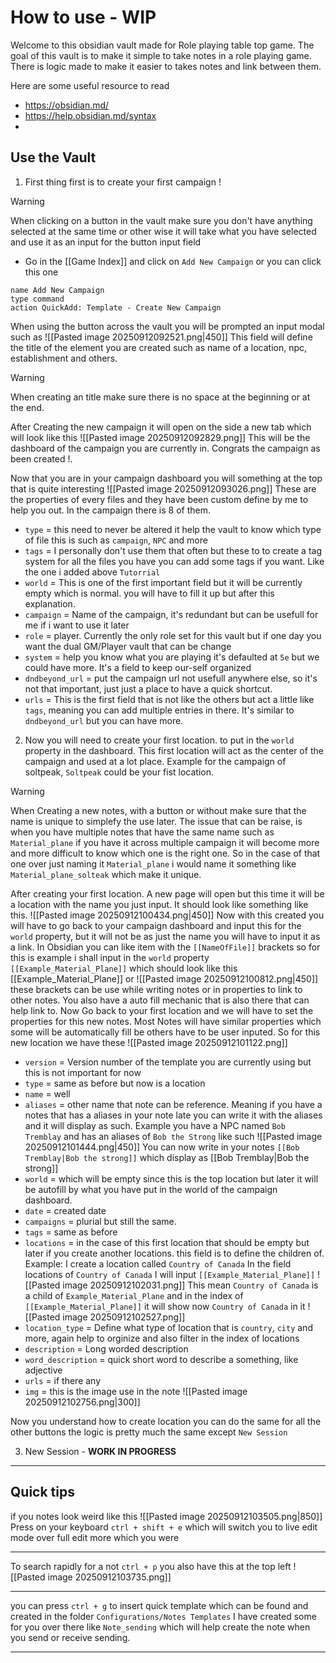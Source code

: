 # How to use - WIP
Welcome to this obsidian vault made for Role playing table top game. The goal of this vault is to make it simple to take notes in a role playing game. There is logic made to make it easier to takes notes and link between them. 

Here are some useful resource to read 
- https://obsidian.md/
- https://help.obsidian.md/syntax
- 

## Use the Vault

1. First thing first is to create your first campaign ! 
> [!warning]
> When clicking on a button in the vault make sure you don't have anything selected at the same time or other wise it will take what you have selected and use it as an input for the button input field
- Go in the [[Game Index]] and click on `Add New Campaign` or you can click this one 
```button
name Add New Campaign
type command
action QuickAdd: Template - Create New Campaign
```
When using the button across the vault you will be prompted an input modal such as ![[Pasted image 20250912092521.png|450]] This field will define the title of the element you are created such as name of a location, npc, establishment and others. 
> [!warning]
> When creating an title make sure there is no space at the beginning or at the end. 


After Creating the new campaign it will open on the side a new tab which will look like this 
![[Pasted image 20250912092829.png]]
This will be the dashboard of the campaign you are currently in. Congrats the campaign as been created !.

Now that you are in your campaign dashboard you will something at the top that is quite interesting ![[Pasted image 20250912093026.png]]
These are the properties of every files and they have been custom define by me to help you out. In the campaign there is 8 of them.
- `type` = this need to never be altered it help the vault to know which type of file this is such as `campaign`, `NPC` and more
- `tags` = I personally don't use them that often but these to to create a tag system for all the files you have you can add some tags if you want. Like the one i added above `Tutorrial`
- `world` = This is one of the first important field but it will be currently empty which is normal. you will have to fill it up but after this explanation. 
- `campaign` = Name of the campaign, it's redundant but can be usefull for me if i want to use it later
- `role` = player. Currently the only role set for this vault but if one day you want the dual GM/Player vault that can be change
- `system` = help you know what you are playing it's defaulted at `5e` but we could have more. It's a field to keep our-self organized  
- `dndbeyond_url` = put the campaign url not usefull anywhere else, so it's not that important, just just a place to have a quick shortcut. 
- `urls` = This is the first field that is not like the others but act a little like `tags`, meaning you can add multiple entries in there. It's similar to `dndbeyond_url` but you can have more. 

2. Now you will need to create your first location. to put in the `world` property in the dashboard. This first location will act as the center of the campaign and used at a lot place. Example for the campaign of soltpeak, `Soltpeak` could be your fist location.
> [!warning]
> When Creating a new notes, with a button or without make sure that the name is unique to simplefy the use later. The issue that can be raise, is when you have multiple notes that have the same name such as `Material_plane` if you have it across multiple campaign it will become more and more difficult to know which one is the right one. So in the case of that one over just naming it `Material_plane` i would name it something like `Material_plane_solteak` which make it unique. 

After creating your first location. A new page will open but this time it will be a location with the name you just input. It should look like something like this. 
![[Pasted image 20250912100434.png|450]]
Now with this created you will have to go back to your campaign dashboard and input this for the `world` property, but it will not be as just the name you will have to input it as a link. In Obsidian you can like item with the `[[NameOfFile]]` brackets so for this is example i shall input in the `world` property `[[Example_Material_Plane]]` which should look like this [[Example_Material_Plane]] or ![[Pasted image 20250912100812.png|450]]
these brackets can be use while writing notes or in properties to link to other notes. You also have a auto fill mechanic that is also there that can help link to.
Now Go back to your first location and we will have to set the properties for this new notes. Most Notes will have similar properties which some will be automatically fill be others have to be user inputed. 
So for this new location we have these
![[Pasted image 20250912101122.png]]

- `version` = Version number of the template you are currently using but this is not important for now
- `type` = same as before but now is a location
- `name` = well 
- `aliases` = other name that note can be reference. Meaning if you have a notes that has a aliases in your note late you can write it with the aliases and it will display as such. Example you have a NPC named `Bob Tremblay` and has an aliases of `Bob the Strong`  like such ![[Pasted image 20250912101444.png|450]]
		You can now write in your notes `[[Bob Tremblay|Bob the strong]]`  which display as [[Bob Tremblay|Bob the strong]]
- `world` = which will be empty since this is the top location but later it will be autofill by what you have put in the world of the campaign dashboard.
- `date` = created date 
- `campaigns` = plurial but still the same. 
- `tags` = same as before
- `locations` = in the case of this first location that should be empty but later if you create another locations. this field is to define the children of. Example: I create a location called `Country of Canada` In the field locations of `Country of Canada` I will input `[[Example_Material_Plane]]` ![[Pasted image 20250912102031.png]]
		This mean `Country of Canada` is a child of `Example_Material_Plane` and in the index of `[[Example_Material_Plane]]` it will show now `Country of Canada` in it ![[Pasted image 20250912102527.png]]
- `location_type` = Define what type of location that is `country`, `city` and more, again help to orginize and also filter in the index of locations
- `description` = Long worded description
- `word_description` = quick short word to describe a something, like adjective
- `urls` = if there any 
- `img` = this is the image use in the note 
		![[Pasted image 20250912102756.png|300]]

Now you understand how to create location you can do the same for all the other buttons the logic is pretty much the same except `New Session`

3. New Session - __WORK IN PROGRESS__



--- 
## Quick tips
if you notes look weird like this 
![[Pasted image 20250912103505.png|850]]
Press on your keyboard `ctrl + shift + e` which will switch you to live edit mode over full edit more which you were

--- 
To search rapidly for a not `ctrl + p` you also have this at the top left ![[Pasted image 20250912103735.png]]

---
you can press `ctrl + g` to insert quick template which can be found and created in the folder `Configurations/Notes Templates` I have created some for you over there like `Note_sending` which will help create the note when you send or receive sending. 

--- 


